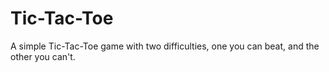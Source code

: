# Tic-Tac-Toe
A simple Tic-Tac-Toe game with two difficulties, one you can beat, and the other you can't.
